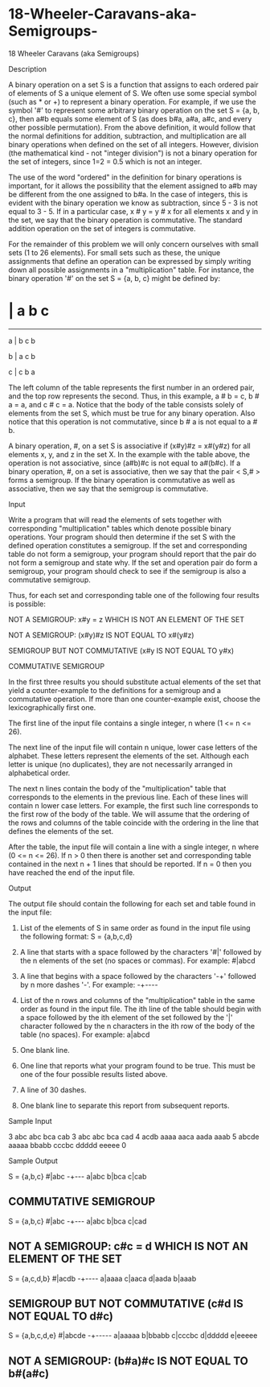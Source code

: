 # 18-Wheeler-Caravans-aka-Semigroups-

18 Wheeler Caravans (aka Semigroups)

Description

A binary operation on a set S is a function that assigns to each ordered pair of elements of S a unique element of S. We often use some special symbol (such as * or +) to represent a binary operation. For example, if we use the symbol '#' to represent some arbitrary binary operation on the set S = {a, b, c}, then a#b equals some element of S (as does b#a, a#a, a#c, and every other possible permutation). 
From the above definition, it would follow that the normal definitions for addition, subtraction, and multiplication are all binary operations when defined on the set of all integers. However, division (the mathematical kind - not "integer division") is not a binary operation for the set of integers, since 1=2 = 0.5 which is not an integer. 

The use of the word "ordered" in the definition for binary operations is important, for it allows the possibility that the element assigned to a#b may be different from the one assigned to b#a. In the case of integers, this is evident with the binary operation we know as subtraction, since 5 - 3 is not equal to 3 - 5. If in a particular case, x # y = y # x for all elements x and y in the set, we say that the binary operation is commutative. The standard addition operation on the set of integers is commutative. 

For the remainder of this problem we will only concern ourselves with small sets (1 to 26 elements). For small sets such as these, the unique assignments that define an operation can be expressed by simply writing down all possible assignments in a "multiplication" table. For instance, the binary operation '#' on the set S = {a, b, c} might be defined by: 

# | a b c

---------

a | b c b

b | a c b

c | c b a


The left column of the table represents the first number in an ordered pair, and the top row represents the second. Thus, in this example, a # b = c, b # a = a, and c # c = a. Notice that the body of the table consists solely of elements from the set S, which must be true for any binary operation. Also notice that this operation is not commutative, since b # a is not equal to a # b. 

A binary operation, #, on a set S is associative if (x#y)#z = x#(y#z) for all elements x, y, and z in the set X. In the example with the table above, the operation is not associative, since (a#b)#c is not equal to a#(b#c). If a binary operation, #, on a set is associative, then we say that the pair < S,# > forms a semigroup. If the binary operation is commutative as well as associative, then we say that the semigroup is commutative. 

Input

Write a program that will read the elements of sets together with corresponding "multiplication" tables which denote possible binary operations. Your program should then determine if the set S with the defined operation constitutes a semigroup. If the set and corresponding table do not form a semigroup, your program should report that the pair do not form a semigroup and state why. If the set and operation pair do form a semigroup, your program should check to see if the semigroup is also a commutative semigroup. 

Thus, for each set and corresponding table one of the following four results is possible: 

NOT A SEMIGROUP: x#y = z  WHICH IS NOT AN ELEMENT OF THE SET

NOT A SEMIGROUP: (x#y)#z IS NOT EQUAL TO x#(y#z)

SEMIGROUP BUT NOT COMMUTATIVE  (x#y IS NOT EQUAL TO y#x)

COMMUTATIVE SEMIGROUP


In the first three results you should substitute actual elements of the set that yield a counter-example to the definitions for a semigroup and a commutative operation. If more than one counter-example exist, choose the lexicographically first one. 

The first line of the input file contains a single integer, n where (1 <= n <= 26). 

The next line of the input file will contain n unique, lower case letters of the alphabet. These letters represent the elements of the set. Although each letter is unique (no duplicates), they are not necessarily arranged in alphabetical order. 

The next n lines contain the body of the "multiplication" table that corresponds to the elements in the previous line. Each of these lines will contain n lower case letters. For example, the first such line corresponds to the first row of the body of the table. We will assume that the ordering of the rows and columns of the table coincide with the ordering in the line that defines the elements of the set. 

After the table, the input file will contain a line with a single integer, n where (0 <= n <= 26). If n > 0 then there is another set and corresponding table contained in the next n + 1 lines that should be reported. If n = 0 then you have reached the end of the input file. 

Output

The output file should contain the following for each set and table found in the input file: 

1. List of the elements of S in same order as found in the input file using the following format: S = {a,b,c,d} 

2. A line that starts with a space followed by the characters '#|' followed by the n elements of the set (no spaces or commas). For example: #|abcd 

3. A line that begins with a space followed by the characters '-+' followed by n more dashes '-'. For example: -+---- 

4. List of the n rows and columns of the "multiplication" table in the same order as found in the input file. The ith line of the table should begin with a space followed by the ith element of the set followed by the '|' character followed by the n characters in the ith row of the body of the table (no spaces). For example: a|abcd 

5. One blank line. 

6. One line that reports what your program found to be true. This must be one of the four possible results listed above. 

7. A line of 30 dashes. 

8. One blank line to separate this report from subsequent reports. 

Sample Input

3
abc
abc
bca
cab
3
abc
abc
bca
cad
4
acdb
aaaa
aaca
aada
aaab
5
abcde
aaaaa
bbabb
cccbc
ddddd
eeeee
0

Sample Output

S = {a,b,c}
 #|abc 
 -+---
 a|abc
 b|bca
 c|cab

COMMUTATIVE SEMIGROUP
------------------------------

S = {a,b,c}
 #|abc
 -+---
 a|abc
 b|bca
 c|cad

NOT A SEMIGROUP: c#c = d  WHICH IS NOT AN ELEMENT OF THE SET
------------------------------

S = {a,c,d,b}
 #|acdb
 -+----
 a|aaaa
 c|aaca
 d|aada
 b|aaab

SEMIGROUP BUT NOT COMMUTATIVE  (c#d IS NOT EQUAL TO d#c)
------------------------------

S = {a,b,c,d,e}
 #|abcde 
 -+-----
 a|aaaaa 
 b|bbabb 
 c|cccbc 
 d|ddddd 
 e|eeeee 

NOT A SEMIGROUP: (b#a)#c IS NOT EQUAL TO b#(a#c)
------------------------------
